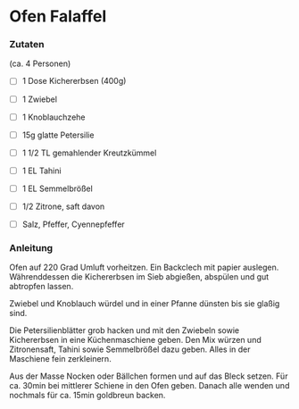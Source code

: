 # Ofen Falaffel

### Zutaten
(ca. 4 Personen)

- [ ] 1 Dose Kichererbsen (400g)
- [ ] 1 Zwiebel
- [ ] 1 Knoblauchzehe
- [ ] 15g glatte Petersilie
- [ ] 1 1/2 TL gemahlender Kreutzkümmel
- [ ] 1 EL Tahini
- [ ] 1 EL Semmelbrößel
- [ ] 1/2 Zitrone, saft davon
- [ ] Salz, Pfeffer, Cyennepfeffer


### Anleitung
Ofen auf 220 Grad Umluft vorheitzen. Ein Backclech mit papier auslegen. 
Währenddessen die Kichererbsen im Sieb abgießen, abspülen und gut abtropfen lassen.

Zwiebel und Knoblauch würdel und in einer Pfanne dünsten bis sie glaßig sind.

Die Petersilienblätter grob hacken und mit den Zwiebeln sowie Kichererbsen in eine Küchenmaschiene geben.
Den Mix würzen und Zitronensaft, Tahini sowie Semmelbrößel dazu geben. Alles in der Maschiene fein zerkleinern.

Aus der Masse Nocken oder Bällchen formen und auf das Bleck setzen. Für ca. 30min bei mittlerer Schiene in den Ofen geben.
Danach alle wenden und nochmals für ca. 15min goldbreun backen.